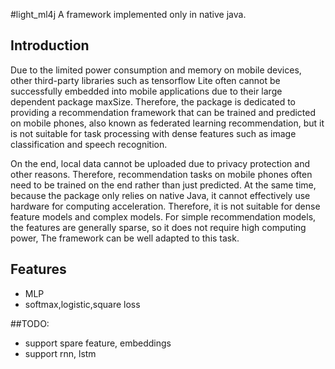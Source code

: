#light_ml4j
A framework implemented only in native java.

## Introduction
Due to the limited power consumption and memory on mobile devices, 
other third-party libraries such as tensorflow Lite often cannot 
be successfully embedded into mobile applications due to their 
large dependent package maxSize. Therefore, the package is dedicated 
to providing a recommendation framework that can be trained and predicted 
on mobile phones, also known as federated learning recommendation, 
but it is not suitable for task processing with dense features such as 
image classification and speech recognition.



On the end, local data cannot be uploaded due to privacy protection and other reasons. 
Therefore, recommendation tasks on mobile phones often need to be trained on the 
end rather than just predicted. At the same time, because the package only relies 
on native Java, it cannot effectively use hardware for computing acceleration. 
Therefore, it is not suitable for dense feature models and complex models. 
For simple recommendation models, the features are generally sparse, so it does not
 require high computing power, The framework can be well adapted to this task.

## Features
- MLP
- softmax,logistic,square loss

##TODO:
- support spare feature, embeddings
- support rnn, lstm
